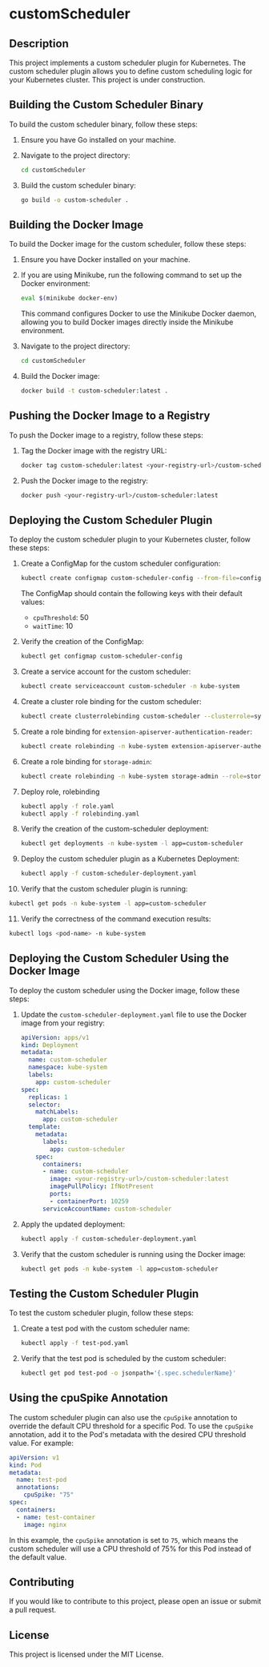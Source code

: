 # customScheduler

## Description

This project implements a custom scheduler plugin for Kubernetes. The custom scheduler plugin allows you to define custom scheduling logic for your Kubernetes cluster.
This project is under construction.

## Building the Custom Scheduler Binary

To build the custom scheduler binary, follow these steps:

1. Ensure you have Go installed on your machine.
2. Navigate to the project directory:

   ```sh
   cd customScheduler
   ```

3. Build the custom scheduler binary:

   ```sh
   go build -o custom-scheduler .
   ```

## Building the Docker Image

To build the Docker image for the custom scheduler, follow these steps:

1. Ensure you have Docker installed on your machine.
2. If you are using Minikube, run the following command to set up the Docker environment:

   ```sh
   eval $(minikube docker-env)
   ```

   This command configures Docker to use the Minikube Docker daemon, allowing you to build Docker images directly inside the Minikube environment.
3. Navigate to the project directory:

   ```sh
   cd customScheduler
   ```

4. Build the Docker image:

   ```sh
   docker build -t custom-scheduler:latest .
   ```

## Pushing the Docker Image to a Registry

To push the Docker image to a registry, follow these steps:

1. Tag the Docker image with the registry URL:

   ```sh
   docker tag custom-scheduler:latest <your-registry-url>/custom-scheduler:latest
   ```

2. Push the Docker image to the registry:

   ```sh
   docker push <your-registry-url>/custom-scheduler:latest
   ```

## Deploying the Custom Scheduler Plugin

To deploy the custom scheduler plugin to your Kubernetes cluster, follow these steps:

1. Create a ConfigMap for the custom scheduler configuration:

   ```sh
   kubectl create configmap custom-scheduler-config --from-file=config.yaml
   ```

   The ConfigMap should contain the following keys with their default values:
   - `cpuThreshold`: 50
   - `waitTime`: 10

2. Verify the creation of the ConfigMap:

   ```sh
   kubectl get configmap custom-scheduler-config
   ```

3. Create a service account for the custom scheduler:

   ```sh
   kubectl create serviceaccount custom-scheduler -n kube-system
   ```

4. Create a cluster role binding for the custom scheduler:

   ```sh
   kubectl create clusterrolebinding custom-scheduler --clusterrole=system:kube-scheduler --serviceaccount=kube-system:custom-scheduler
   ```

5. Create a role binding for `extension-apiserver-authentication-reader`:

   ```sh
   kubectl create rolebinding -n kube-system extension-apiserver-authentication-reader --role=extension-apiserver-authentication-reader --serviceaccount=kube-system:custom-scheduler
   ```

6. Create a role binding for `storage-admin`:

   ```sh
   kubectl create rolebinding -n kube-system storage-admin --role=storage-admin --serviceaccount=kube-system:custom-scheduler
   ```

7. Deploy role, rolebinding

   ```sh
   kubectl apply -f role.yaml
   kubectl apply -f rolebinding.yaml
   ```

8. Verify the creation of the custom-scheduler deployment:

   ```sh
   kubectl get deployments -n kube-system -l app=custom-scheduler
   ```

9. Deploy the custom scheduler plugin as a Kubernetes Deployment:

   ```sh
   kubectl apply -f custom-scheduler-deployment.yaml
   ```

10. Verify that the custom scheduler plugin is running:

   ```sh
   kubectl get pods -n kube-system -l app=custom-scheduler
   ```

11. Verify the correctness of the command execution results:

   ```sh
   kubectl logs <pod-name> -n kube-system
   ```

## Deploying the Custom Scheduler Using the Docker Image

To deploy the custom scheduler using the Docker image, follow these steps:

1. Update the `custom-scheduler-deployment.yaml` file to use the Docker image from your registry:

   ```yaml
   apiVersion: apps/v1
   kind: Deployment
   metadata:
     name: custom-scheduler
     namespace: kube-system
     labels:
       app: custom-scheduler
   spec:
     replicas: 1
     selector:
       matchLabels:
         app: custom-scheduler
     template:
       metadata:
         labels:
           app: custom-scheduler
       spec:
         containers:
         - name: custom-scheduler
           image: <your-registry-url>/custom-scheduler:latest
           imagePullPolicy: IfNotPresent
           ports:
           - containerPort: 10259
         serviceAccountName: custom-scheduler
   ```

2. Apply the updated deployment:

   ```sh
   kubectl apply -f custom-scheduler-deployment.yaml
   ```

3. Verify that the custom scheduler is running using the Docker image:

   ```sh
   kubectl get pods -n kube-system -l app=custom-scheduler
   ```

## Testing the Custom Scheduler Plugin

To test the custom scheduler plugin, follow these steps:

1. Create a test pod with the custom scheduler name:

   ```sh
   kubectl apply -f test-pod.yaml
   ```

2. Verify that the test pod is scheduled by the custom scheduler:

   ```sh
   kubectl get pod test-pod -o jsonpath='{.spec.schedulerName}'
   ```

## Using the cpuSpike Annotation

The custom scheduler plugin can also use the `cpuSpike` annotation to override the default CPU threshold for a specific Pod. To use the `cpuSpike` annotation, add it to the Pod's metadata with the desired CPU threshold value. For example:

```yaml
apiVersion: v1
kind: Pod
metadata:
  name: test-pod
  annotations:
    cpuSpike: "75"
spec:
  containers:
  - name: test-container
    image: nginx
```

In this example, the `cpuSpike` annotation is set to `75`, which means the custom scheduler will use a CPU threshold of 75% for this Pod instead of the default value.

## Contributing

If you would like to contribute to this project, please open an issue or submit a pull request.

## License

This project is licensed under the MIT License.
